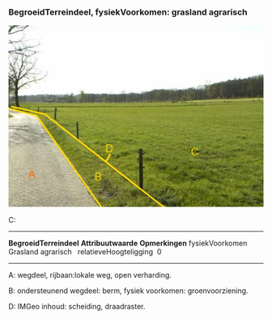 <div>

### BegroeidTerreindeel, fysiekVoorkomen: grasland agrarisch

![](media/image53.jpg)

C:

  ------------------------- --------------------- -----------------
  **BegroeidTerreindeel**   **Attribuutwaarde**   **Opmerkingen**
  fysiekVoorkomen           Grasland agrarisch     
  relatieveHoogteligging     0                     
  ------------------------- --------------------- -----------------

A: wegdeel, rijbaan:lokale weg, open verharding.

B: ondersteunend wegdeel: berm, fysiek voorkomen: groenvoorziening.

D: IMGeo inhoud: scheiding, draadraster.

</div>
